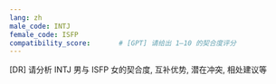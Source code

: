 ```yaml
---
lang: zh
male_code: INTJ
female_code: ISFP
compatibility_score:       # [GPT] 请给出 1–10 的契合度评分
---
```


[DR] 请分析 INTJ 男与 ISFP 女的契合度, 互补优势, 潜在冲突, 相处建议等

